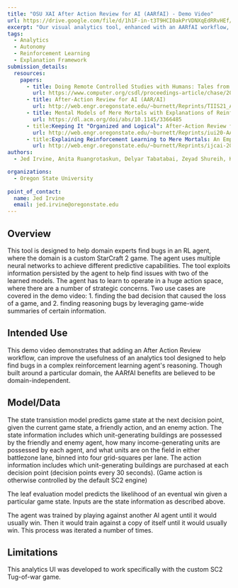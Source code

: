 ```yaml
---
title: "OSU XAI After Action Review for AI (AARfAI) - Demo Video"
url: https://drive.google.com/file/d/1h1F-in-t3T9HCI0akPrVDNXqEdRRvHEf/view?usp=sharing
excerpt: "Our visual analytics tool, enhanced with an AARfAI workflow, allows domain experts to navigate an AI's reasoning process in a systematic way to quickly find faults and convey actionable information and insights to engineers."
tags:
  - Analytics
  - Autonomy
  - Reinforcement Learning
  - Explanation Framework
submission_details:
  resources:
    papers:
      - title: Doing Remote Controlled Studies with Humans: Tales from the COVID Trenches
        url: https://www.computer.org/csdl/proceedings-article/chase/2021/140900a113/1tB7tdDlM5y
      - title: After-Action Review for AI (AAR/AI)
        url: http://web.engr.oregonstate.edu/~burnett/Reprints/TIIS21_AARAI-accepted-preprint.pdf
      - title: Mental Models of Mere Mortals with Explanations of Reinforcement Learning
        url: https://dl.acm.org/doi/abs/10.1145/3366485
      - title:Keeping It "Organized and Logical": After-Action Review for AI (AAR/AI)
        url: http://web.engr.oregonstate.edu/~burnett/Reprints/iui20-AARAI.pdf
      - title:Explaining Reinforcement Learning to Mere Mortals: An Empirical Study
        url: http://web.engr.oregonstate.edu/~burnett/Reprints/ijcai-2019-XAIinRL-cameraReady.pdf
authors:
  - Jed Irvine, Anita Ruangrotaskun, Delyar Tabatabai, Zeyad Shureih, Kin-Ho Lam, Jonathan Dodge, Andrew Anderson, Minsuk Kahng, Alan Fern, and Margaret Burnett

organizations:
  - Oregon State University
    
point_of_contact:
  name: Jed Irvine
  email: jed.irvine@oregonstate.edu
---
```


## Overview
This tool is designed to help domain experts find bugs in an RL agent, where the domain is a custom StarCraft 2 game. The agent uses multiple neural networks to achieve different predictive capabilities.  The tool exploits information persisted by the agent to help find issues with two of the learned models. The agent has to learn to operate in a huge action space, where there are a number of strategic concerns.  Two use cases are covered in the demo video:  1. finding the bad decision that caused the loss of a game, and 2. finding reasoning bugs by leveraging game-wide summaries of certain information.
   
## Intended Use
This demo video demonstrates that adding an After Action Review workflow, can improve the usefulness of an analytics tool designed to help find bugs in a complex reinforcement learning agent's reasoning.  Though built around a particular domain, the AARfAI benefits are believed to be domain-independent.
   
## Model/Data
The state transistion model predicts game state at the next decision point, given the current game state, a friendly action, and an enemy action.  The state information includes which unit-generating buildings are possessed by the friendly and enemy agent, how many income-generating units are possessed by each agent, and what units are on the field in either battlezone lane, binned into four grid-squares per lane.  The action information includes which unit-generating buildings are purchased at each decision point (decision points every 30 seconds).  (Game action is otherwise controlled by the default SC2 engine)

The leaf evaluation model predicts the likelihood of an eventual win given a particular game state.  Inputs are the state information as described above.

The agent was trained by playing against another AI agent until it would usually win.  Then it would train against a copy of itself until it would usually win.  This process was iterated a number of times.
   
## Limitations
This analytics UI was developed to work specifically with the custom SC2 Tug-of-war game.
